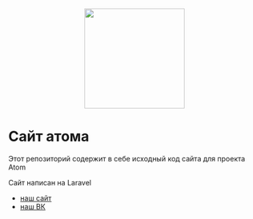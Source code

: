 <h1 align="center"><img src="https://i.imgur.com/cdgCDOT.png" width="200"></h1>

<h1>Сайт атома</h1>
<p>Этот репозиторий содержит в себе исходный код сайта для проекта Atom</p>

<p>Сайт написан на <a>Laravel</a></p>

<ul>
    <li><a href="https://atomine.xyz">наш сайт</a></li>
    <li><a href="https://vk.com/atomine">наш ВК</a></li>
</ul>
